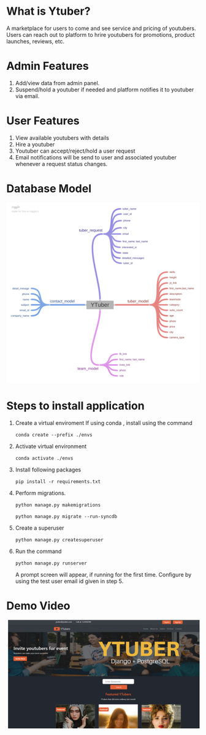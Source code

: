 # What is Ytuber?
A marketplace for users to come and see service and pricing of youtubers. Users can reach out to platform to hrire youtubers for promotions, product launches, reviews, etc.


# Admin Features
1. Add/view data from admin panel.
2. Suspend/hold a youtuber if needed and platform notifies it to youtuber via email.


# User Features
1. View available youtubers with details
2. Hire a youtuber
3. Youtuber can accept/reject/hold a user request
4. Email notifications will be send to user and associated youtuber whenever a request status changes.


# Database Model
![Database Model](https://github.com/devbk007/tuber/blob/master/datapoint_diagram.png?raw=true)

# Steps to install application
1. Create a virtual enviroment
    If using conda , install using the command 
    
    ```
    conda create --prefix ./envs
    ```

2. Activate virtual environment
    ```
    conda activate ./envs
    ```

3. Install following packages
    ```    
    pip install -r requirements.txt
    ```

4. Perform migrations.
    ```
    python manage.py makemigrations
    ```
    ```
    python manage.py migrate --run-syncdb
    ```

5. Create a superuser
     ```
    python manage.py createsuperuser
    ```
  
6. Run the command 
    ```
    python manage.py runserver
    ```
    A prompt screen will appear, if running for the first time. Configure by using the test user email id given in step 5.

# Demo Video
[![Video Thumbnail](https://github.com/devbk007/tuber/blob/master/ytube_thumbnail.png)](https://youtu.be/oPmbc3C8G9I)
